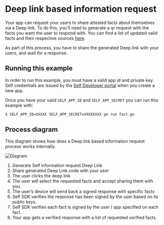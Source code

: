 # Deep link based information request

Your app can request your users to share attested facts about themselves via a Deep link. To do this, you'll need to generate a qr request with the facts you want the user to respond with. You can find a list of updated valid facts and their respective sources [here](https://github.com/joinself/self-go-sdk/blob/master/fact/fact.go).


As part of this process, you have to share the generated Deep link with your users, and wait for a response.

## Running this example

In order to run this example, you must have a valid app id and private key. Self credentials are issued by the [Self Developer portal](https://developer.selfid.net/) when you create a new app.

Once you have your valid `SELF_APP_ID` and `SELF_APP_SECRET` you can run this example with:

```bash
$ SELF_APP_ID=XXXXX SELF_APP_SECRET=XXXXXXXX go run fact.go
```

## Process diagram

This diagram shows how does a Deep link based information request process works internally.

![Diagram](https://storage.googleapis.com/static.selfid.net/images/di_facts_diagram.png)


1. Generate Self information request Deep Link
2. Share generated Deep Link code with your user
3. The user clicks the deep link
4. The user will select the requested facts and accept sharing them with you.
5. The user’s device will send back a signed response with specific facts
6. Self SDK verifies the response has been signed by the user based on its public keys.
7. Self SDK verifies each fact is signed by the user / app specified on each fact.
8. Your app gets a verified response with a list of requested verified facts.
